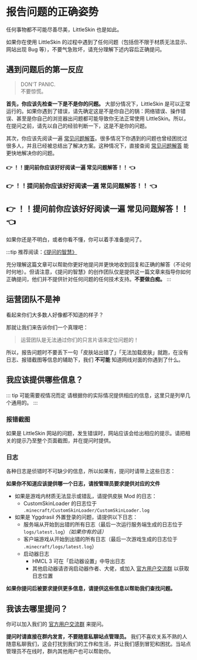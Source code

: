 # 报告问题的正确姿势

任何事物都不可能尽善尽美，LittleSkin 也是如此。

如果你在使用 LittleSkin 的过程中遇到了任何问题（包括但不限于材质无法显示、网站出现 Bug 等），不要气急败坏，请充分理解下述内容后正确提问。

## 遇到问题后的第一反应

> DON'T PANIC.   
> 不要惊慌。

**首先，你应该先检查一下是不是你的问题。** 大部分情况下，LittleSkin 是可以正常运行的。如果你遇到了错误，请先确定这是不是你自己的锅：网络错误、操作错误、甚至是你自己的浏览器出问题都可能导致你无法正常使用 LittleSkin。所以，在提问之前，请先以自己的经验判断一下，这是不是你的问题。

其次，你应该先阅读一遍 [常见问题解答](/faq.html)。很多情况下你遇到的问题也曾经困扰过很多人，并且已经被总结出了解决方案。这种情况下，直接查阅 [常见问题解答](/faq.html) 能更快地解决你的问题。

<h4>👉 ！！提问前你应该好好阅读一遍 常见问题解答！！ 👈</h4>
<h3>👉 ！！提问前你应该好好阅读一遍 常见问题解答！！ 👈</h3>
<h2>👉 ！！提问前你应该好好阅读一遍 常见问题解答！！ 👈</h2>

如果你还是不明白，或者你看不懂，你可以着手准备提问了。

:::tip 推荐阅读：<a href="https://github.com/ryanhanwu/How-To-Ask-Questions-The-Smart-Way/blob/master/README-zh_CN.html" target="_blank">《提问的智慧》</a>

充分理解这篇文章可以帮助你更好地提问并更快地收到回复和正确的解答（不论何时何地）。但请注意，《提问的智慧》的创作团队仅是提供这一篇文章来指导你如何正确提问，他们并不提供针对任何问题的任何技术支持。**不要做白痴。**
:::

## 运营团队不是神

看起来你们大多数人好像都不知道的样子？

那就让我们来告诉你们一个真理吧：

> 运营团队是无法通过你们的只言片语来定位问题的！

所以，报告问题时不要丢下一句「皮肤站出错了」「无法加载皮肤」就跑，在没有日志、报错截图等信息的辅助下，我们 **不可能** 知道网线对面的你遇到了什么。

## 我应该提供哪些信息？

::: tip 可能需要视情况而定
请根据你的实际情况提供相应的信息，这里只是列举几个通用的。
:::

### 报错截图

如果是 LittleSkin 网站的问题，发生错误时，网站应该会给出相应的提示。请把相关的提示乃至整个页面截图，并在提问时提供。

### 日志

各种日志是侦错时不可缺少的信息，所以如果有，提问时请带上这些日志：

**如果你不知道应该提供哪一个日志，请按管理员要求提供对应的文件**

- 如果是游戏内材质无法显示或错乱，请提供皮肤 Mod 的日志：
    - CustomSkinLoader 的日志位于 `.minecraft/CustomSkinLoader/CustomSkinLoader.log`
- 如果是 Yggdrasil 外置登录的问题，请提供以下日志：
    - 服务端从开始到出错的所有日志（最后一次运行服务端生成的日志位于 `logs/latest.log`）*（如果你有的话）*
    - 客户端游戏从开始到出错的所有日志（最后一次游戏生成的日志位于 `.minecraft/logs/latest.log`）
    - 启动器日志
        - HMCL 3 可在「启动器设置」中导出日志
        - 其他启动器请咨询启动器作者、大佬，或加入 [官方用户交流群](/user-group.html) 以获取日志位置

**如果你提问后被要求提供更多信息，请提供这些信息以帮助我们查找问题。**

## 我该去哪里提问？

你可以加入我们的 [官方用户交流群](/user-group.html) 来提问。

**提问时请直接在群内发言，不要随意私聊站点管理员。** 我们不喜欢关系不熟的人随意私聊我们，这会打扰到我们的工作和生活，并让我们感到冒犯和困扰。当站点管理员不在线时，群内其他用户也可以帮助你。